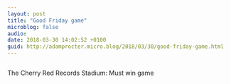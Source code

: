 ```yaml
---
layout: post
title: "Good Friday game"
microblog: false
audio: 
date: 2018-03-30 14:02:52 +0100
guid: http://adamprocter.micro.blog/2018/03/30/good-friday-game.html
---
```

<a href="http://discursive.adamprocter.co.uk/uploads/2018/fa53bf12bb.jpg"><img src="http://discursive.adamprocter.co.uk/uploads/2018/fa53bf12bb.jpg" width="0" height="0" style="height: auto;" class="sunlit_image" /></a>

The Cherry Red Records Stadium: Must win game

